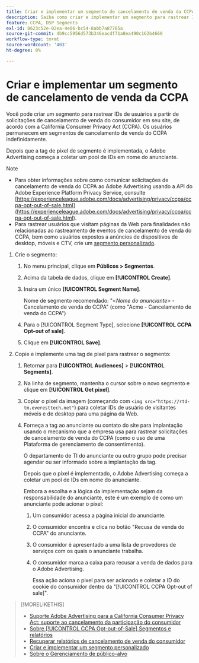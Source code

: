 ```yaml
---
title: Criar e implementar um segmento de cancelamento de venda da CCPA
description: Saiba como criar e implementar um segmento para rastrear IDs de usuários a partir de solicitações de cancelamento de venda do consumidor.
feature: CCPA, DSP Segments
exl-id: 0623c52e-02ea-4e06-bc54-8abb7a87765a
source-git-commit: 4b9cc5956d573b346eacdf71a8ea490c162b4660
workflow-type: tm+mt
source-wordcount: '403'
ht-degree: 0%

---
```


# Criar e implementar um segmento de cancelamento de venda da CCPA

Você pode criar um segmento para rastrear IDs de usuários a partir de solicitações de cancelamento de venda do consumidor em seu site, de acordo com a California Consumer Privacy Act (CCPA). Os usuários permanecem em segmentos de cancelamento de venda do CCPA indefinidamente.

Depois que a tag de pixel de segmento é implementada, o Adobe Advertising começa a coletar um pool de IDs em nome do anunciante.

>[!NOTE]
>
>* Para obter informações sobre como comunicar solicitações de cancelamento de venda do CCPA ao Adobe Advertising usando a API do Adobe Experience Platform Privacy Service, consulte [https://experienceleague.adobe.com/docs/advertising/privacy/ccpa/ccpa-opt-out-of-sale.html](https://experienceleague.adobe.com/docs/advertising/privacy/ccpa/ccpa-opt-out-of-sale.html).
>* Para rastrear usuários que visitam páginas da Web para finalidades não relacionadas ao rastreamento de eventos de cancelamento de venda do CCPA, bem como usuários expostos a anúncios de dispositivos de desktop, móveis e CTV, crie um [segmento personalizado](/help/dsp/audiences/custom-segment-create.md).

1. Crie o segmento:

   1. No menu principal, clique em **Públicos > Segmentos**.

   1. Acima da tabela de dados, clique em **[!UICONTROL Create]**.

   1. Insira um único **[!UICONTROL Segment Name]**.

      Nome de segmento recomendado: &quot;&lt;*Nome do anunciante*> - Cancelamento de venda do CCPA&quot; (como &quot;Acme - Cancelamento de venda do CCPA&quot;)

   1. Para o [!UICONTROL Segment Type], selecione **[!UICONTROL CCPA Opt-out of sale]**.

   1. Clique em **[!UICONTROL Save]**.

1. Copie e implemente uma tag de pixel para rastrear o segmento:

   1. Retornar para **[!UICONTROL Audiences]** > **[!UICONTROL Segments]**.

   1. Na linha de segmento, mantenha o cursor sobre o novo segmento e clique em **[!UICONTROL Get pixel]**.

   1. Copiar o pixel da imagem (começando com `<img src="https://rtd-tm.everesttech.net"`) para coletar IDs de usuário de visitantes móveis e de desktop para uma página da Web.

   1. Forneça a tag ao anunciante ou contato do site para implantação usando o mecanismo que a empresa usa para rastrear solicitações de cancelamento de venda do CCPA (como o uso de uma Plataforma de gerenciamento de consentimento).

      O departamento de TI do anunciante ou outro grupo pode precisar agendar ou ser informado sobre a implantação da tag.

      Depois que o pixel é implementado, o Adobe Advertising começa a coletar um pool de IDs em nome do anunciante.

      Embora a escolha e a lógica da implementação sejam da responsabilidade do anunciante, este é um exemplo de como um anunciante pode acionar o pixel:

      1. Um consumidor acessa a página inicial do anunciante.
      1. O consumidor encontra e clica no botão &quot;Recusa de venda do CCPA&quot; do anunciante.
      1. O consumidor é apresentado a uma lista de provedores de serviços com os quais o anunciante trabalha.
      1. O consumidor marca a caixa para recusar a venda de dados para o Adobe Advertising.

         Essa ação aciona o pixel para ser acionado e coletar a ID do cookie do consumidor dentro da &quot;[!UICONTROL CCPA Opt-out of sale]&quot;.

>[!MORELIKETHIS]
>
>* [Suporte Adobe Advertising para a California Consumer Privacy Act: suporte ao cancelamento da participação do consumidor](/help/privacy/ccpa/ccpa-opt-out-of-sale.md)
>* [Sobre [!UICONTROL CCPA Opt-out-of-Sale] Segmentos e relatórios](ccpa-opt-out-about.md)
>* [Recuperar relatórios de cancelamento de venda do consumidor](ccpa-opt-out-segment-report-retrieve.md)
>* [Criar e implementar um segmento personalizado](custom-segment-create.md)
>* [Sobre o Gerenciamento de público-alvo](audience-about.md)
